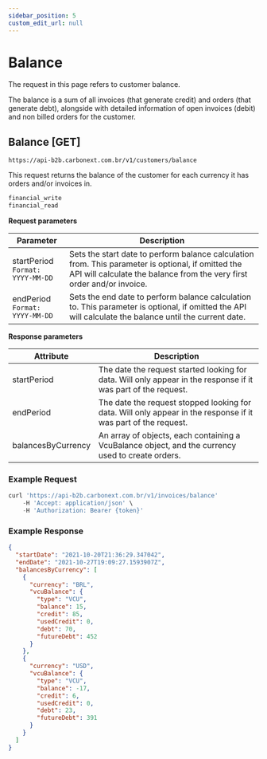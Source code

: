 ```yaml
---
sidebar_position: 5
custom_edit_url: null
---
```


# Balance

The request in this page refers to customer balance.

The balance is a sum of all invoices (that generate credit) and orders (that generate debt), alongside with detailed information of open invoices (debit) and non billed orders for the customer.

## Balance [GET]

`https://api-b2b.carbonext.com.br/v1/customers/balance`

This request returns the balance of the customer for each currency it has orders and/or invoices in.

```md title="Required permissions"
financial_write
financial_read
```

**Request parameters**

Parameter   | Description
--------- | ------
startPeriod<br/>`Format: YYYY-MM-DD` |	Sets the start date to perform balance calculation from. This parameter is optional, if omitted the API will calculate the balance from the very first order and/or invoice.
endPeriod<br/>`Format: YYYY-MM-DD` |	Sets the end date to perform balance calculation to. This parameter is optional, if omitted the API will calculate the balance until the current date.

**Response parameters**

Attribute   | Description
--------- | ------
startPeriod |	The date the request started looking for data. Will only appear in the response if it was part of the request.
endPeriod |	The date the request stopped looking for data. Will only appear in the response if it was part of the request.
balancesByCurrency |	An array of objects, each containing a VcuBalance object, and the currency used to create orders.

### Example Request

```javascript
curl 'https://api-b2b.carbonext.com.br/v1/invoices/balance'
    -H 'Accept: application/json' \
    -H 'Authorization: Bearer {token}'
```

### Example Response

```json
{
  "startDate": "2021-10-20T21:36:29.347042",
  "endDate": "2021-10-27T19:09:27.1593907Z",
  "balancesByCurrency": [
    {
      "currency": "BRL",
      "vcuBalance": {
        "type": "VCU",
        "balance": 15,
        "credit": 85,
        "usedCredit": 0,
        "debt": 70,
        "futureDebt": 452
      }
    },
    {
      "currency": "USD",
      "vcuBalance": {
        "type": "VCU",
        "balance": -17,
        "credit": 6,
        "usedCredit": 0,
        "debt": 23,
        "futureDebt": 391
      }
    }
  ]
}
```
